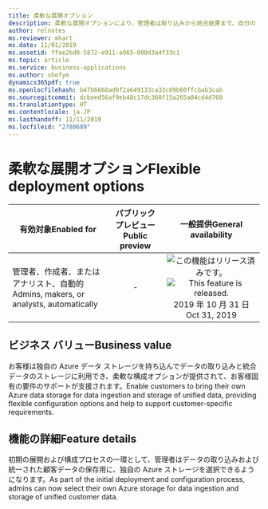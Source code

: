 ```yaml
---
title: 柔軟な展開オプション
description: 柔軟な展開オプションにより、管理者は取り込みから統合結果まで、自分の Azure インスタンスにデータを保存できます。 
author: relnotes
ms.reviewer: mhart
ms.date: 11/01/2019
ms.assetid: ffae2bd0-5872-e911-a965-000d3a4f33c1
ms.topic: article
ms.service: business-applications
ms.author: shefym
dynamics365pdf: true
ms.openlocfilehash: b47b6668ad0f2a649133ca33c69b60ffcbab3cab
ms.sourcegitcommit: dcbeed56af9eb48c17dc368f15a265a04cd4d760
ms.translationtype: HT
ms.contentlocale: ja-JP
ms.lasthandoff: 11/11/2019
ms.locfileid: "2780689"
---
```

# <a name="flexible-deployment-options"></a><span data-ttu-id="8305c-103">柔軟な展開オプション</span><span class="sxs-lookup"><span data-stu-id="8305c-103">Flexible deployment options</span></span>


| <span data-ttu-id="8305c-104">有効対象</span><span class="sxs-lookup"><span data-stu-id="8305c-104">Enabled for</span></span>    |  <span data-ttu-id="8305c-105">パブリック プレビュー</span><span class="sxs-lookup"><span data-stu-id="8305c-105">Public preview</span></span> | <span data-ttu-id="8305c-106">一般提供</span><span class="sxs-lookup"><span data-stu-id="8305c-106">General availability</span></span> | 
| ---------- | :----------: |:----------: |
|<span data-ttu-id="8305c-107">管理者、作成者、またはアナリスト、自動的</span><span class="sxs-lookup"><span data-stu-id="8305c-107">Admins, makers, or analysts, automatically</span></span>|-| <span data-ttu-id="8305c-108">![この機能はリリース済みです。](/dynamics365-release-plan/media/green-checkmark.png "この機能はリリース済みです。")</span><span class="sxs-lookup"><span data-stu-id="8305c-108">![This feature is released.](/dynamics365-release-plan/media/green-checkmark.png "This feature is released.")</span></span> <span data-ttu-id="8305c-109">2019 年 10 月 31 日</span><span class="sxs-lookup"><span data-stu-id="8305c-109">Oct 31, 2019</span></span>|


## <a name="business-value"></a><span data-ttu-id="8305c-110">ビジネス バリュー</span><span class="sxs-lookup"><span data-stu-id="8305c-110">Business value</span></span>
<!-- bv start -->
<span data-ttu-id="8305c-111">お客様は独自の Azure データ ストレージを持ち込んでデータの取り込みと統合データのストレージに利用でき、柔軟な構成オプションが提供されて、お客様固有の要件のサポートが支援されます。</span><span class="sxs-lookup"><span data-stu-id="8305c-111">Enable customers to bring their own Azure data storage for data ingestion and storage of unified data, providing flexible configuration options and help to support customer-specific requirements.</span></span> 

<!-- bv end -->



## <a name="feature-details"></a><span data-ttu-id="8305c-112">機能の詳細</span><span class="sxs-lookup"><span data-stu-id="8305c-112">Feature details</span></span>
<!--feature detail start -->
<span data-ttu-id="8305c-113">初期の展開および構成プロセスの一環として、管理者はデータの取り込みおよび統一された顧客データの保存用に、独自の Azure ストレージを選択できるようになります。</span><span class="sxs-lookup"><span data-stu-id="8305c-113">As part of the initial deployment and configuration process, admins can now select their own Azure storage for data ingestion and storage of unified customer data.</span></span>
<!--feature detail end -->










